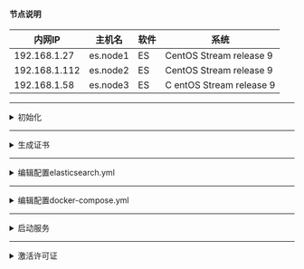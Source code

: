 #### 节点说明

 | 内网IP        | 主机名          | 软件                | 系统 |
 | ------------- | ----------------- | ----------------------- | ----------------------- | 
 | 192.168.1.27  | es.node1 | ES | CentOS Stream release 9 |
 | 192.168.1.112 | es.node2 | ES | CentOS Stream release 9 |
 | 192.168.1.58  | es.node3 | ES |C entOS Stream release 9 |

----

<details>
<summary>初始化</summary>
 
```shell
dnf install -y docker podman-compose
mkdir -p /opt/es/{config,data,logs,plugins,certs}
chmod 777 -R /opt/es

```
- 下载
  - [:arrow_double_down: x-pack-core-8.13.4.crack.jar](download/x-pack-core-8.13.4.crack.jar)
  - [:arrow_double_down: platinum_license.json](download/platinum_license.json)

</details>

----

<details>
<summary>生成证书</summary>
 
```shell
docker run --rm -it -v "/opt/es/certs":/usr/share/elasticsearch/config/certs docker.elastic.co/elasticsearch/elasticsearch:8.13.4 /bin/bash -c "elasticsearch-certutil ca --out /usr/share/elasticsearch/config/certs/elastic-stack-ca.p12 --pass ''"
docker run --rm -it -v "/opt/es/certs":/usr/share/elasticsearch/config/certs docker.elastic.co/elasticsearch/elasticsearch:8.13.4 /bin/bash -c "elasticsearch-certutil cert --ca /usr/share/elasticsearch/config/certs/elastic-stack-ca.p12 --ca-pass '' --out /usr/share/elasticsearch/config/certs/elastic-certificates.p12 --pass ''"
```

</details>

----

<details>
<summary>编辑配置elasticsearch.yml</summary>
 
```yaml
cluster.name: es
node.name: 192.168.1.27
node.roles: [data, master, remote_cluster_client, ingest]
network.host: 0.0.0.0
http.port: 9200
http.host: 0.0.0.0
http.cors.enabled: true
http.cors.allow-origin: "*"
discovery.seed_hosts: ["192.168.1.27", "192.168.1.112", "192.168.1.58"]
cluster.initial_master_nodes: ["192.168.1.27", "192.168.1.112", "192.168.1.58"] 
action.destructive_requires_name: true
xpack.security.enabled: false
```

</details>

----

<details>
<summary>编辑配置docker-compose.yml</summary>
 
```yaml
services:
  es-1:
    image: docker.elastic.co/elasticsearch/elasticsearch:8.13.4
    container_name: es-1
    environment:
      - bootstrap.memory_lock=true
      - "ES_JAVA_OPTS=-Xms32g -Xmx32g" # 根据服务器的内存进行分配，最大不要超过32g
      - xpack.monitoring.collection.enabled=true
      - xpack.security.enabled=true
      - xpack.security.transport.ssl.enabled=true
      - xpack.security.transport.ssl.verification_mode=certificate
      - xpack.security.transport.ssl.keystore.path=/usr/share/elasticsearch/config/certs/elastic-certificates.p12
      - xpack.security.transport.ssl.truststore.path=/usr/share/elasticsearch/config/certs/elastic-certificates.p12
      - ELASTIC_PASSWORD=123456 # elastic 密码
    ulimits:
      memlock:
        soft: -1
        hard: -1
    ports:
      - 9200:9200
      - 9300:9300
    volumes:
      - ./config/elasticsearch.yml:/usr/share/elasticsearch/config/elasticsearch.yml
      - ./data:/usr/share/elasticsearch/data
      - ./logs:/usr/share/elasticsearch/logs
      - ./plugins:/usr/share/elasticsearch/plugins
      - ./certs:/usr/share/elasticsearch/config/certs
      - ./x-pack-core-8.13.4.crack.jar:/usr/share/elasticsearch//modules/x-pack-core/x-pack-core-8.13.4.jar # 破解许可证包
    restart: always
    network_mode: host
```

</details>

----

<details>
<summary>启动服务</summary>
 
```shell
# 启动容器
docker compose up -d
# 查看服务状态
curl elastic:123456@127.0.0.1:9200/_cat/health
```

----

</details>

----

<details>
<summary>激活许可证</summary>
 
```shell
# 提交许可证
curl  -XPUT -u elastic:123456 127.0.0.1:9200/_license -H "Content-Type: application/json" -d @platinum_license.json
# 重新创建容器
docker compose up -d --force-recreate
# 查看许可证信息
curl -u elastic:123456 127.0.0.1:9200/_license
```

</details>
